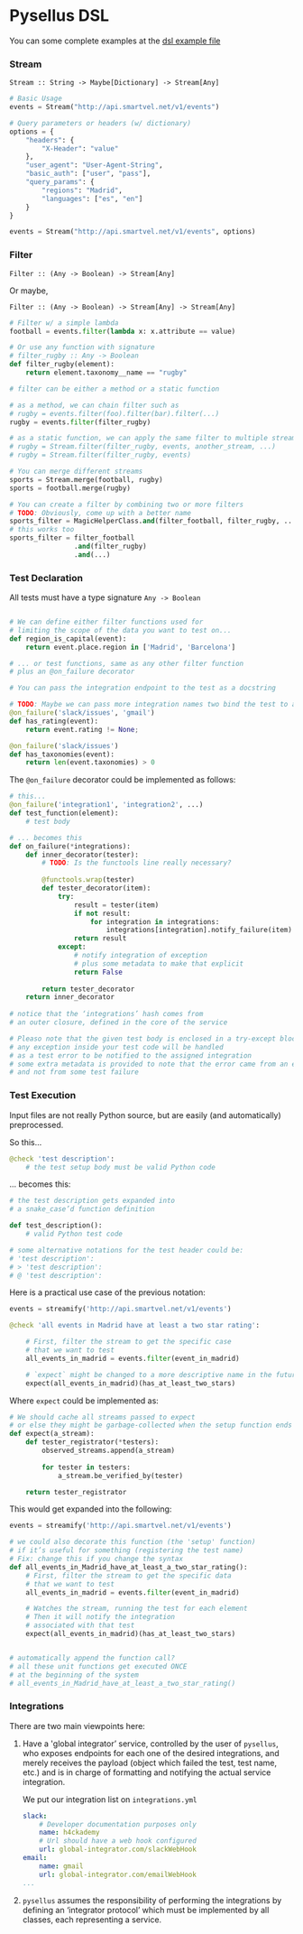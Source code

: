 # Pysellus DSL

You can some complete examples at the [dsl example file](dsl-examples.md)

### Stream

`Stream :: String -> Maybe[Dictionary] -> Stream[Any]`

```python
# Basic Usage
events = Stream("http://api.smartvel.net/v1/events")

# Query parameters or headers (w/ dictionary)
options = {
    "headers": {
        "X-Header": "value"
    },
    "user_agent": "User-Agent-String",
    "basic_auth": ["user", "pass"],
    "query_params": {
        "regions": "Madrid",
        "languages": ["es", "en"]
    }
}

events = Stream("http://api.smartvel.net/v1/events", options)
```

### Filter

`Filter :: (Any -> Boolean) -> Stream[Any]`

Or maybe,

`Filter :: (Any -> Boolean) -> Stream[Any] -> Stream[Any]`

```python
# Filter w/ a simple lambda
football = events.filter(lambda x: x.attribute == value)

# Or use any function with signature
# filter_rugby :: Any -> Boolean
def filter_rugby(element):
    return element.taxonomy__name == "rugby"

# filter can be either a method or a static function

# as a method, we can chain filter such as 
# rugby = events.filter(foo).filter(bar).filter(...)
rugby = events.filter(filter_rugby)

# as a static function, we can apply the same filter to multiple streams such as:
# rugby = Stream.filter(filter_rugby, events, another_stream, ...)
# rugby = Stream.filter(filter_rugby, events)

# You can merge different streams
sports = Stream.merge(football, rugby)
sports = football.merge(rugby)

# You can create a filter by combining two or more filters
# TODO: Obviously, come up with a better name
sports_filter = MagicHelperClass.and(filter_football, filter_rugby, ...)
# this works too
sports_filter = filter_football
                .and(filter_rugby)
                .and(...)
```

### Test Declaration

All tests must have a type signature `Any -> Boolean`


```python

# We can define either filter functions used for 
# limiting the scope of the data you want to test on...
def region_is_capital(event):
    return event.place.region in ['Madrid', 'Barcelona']

# ... or test functions, same as any other filter function
# plus an @on_failure decorator

# You can pass the integration endpoint to the test as a docstring

# TODO: Maybe we can pass more integration names two bind the test to all of them
@on_failure('slack/issues', 'gmail')
def has_rating(event):
    return event.rating != None;

@on_failure('slack/issues')
def has_taxonomies(event):
    return len(event.taxonomies) > 0
```

The `@on_failure` decorator could be implemented as follows:

```python
# this...
@on_failure('integration1', 'integration2', ...)
def test_function(element):
    # test body

# ... becomes this
def on_failure(*integrations):
    def inner_decorator(tester):
        # TODO: Is the functools line really necessary?
        
        @functools.wrap(tester)
        def tester_decorator(item):
            try:
                result = tester(item)
                if not result:
                    for integration in integrations:
                        integrations[integration].notify_failure(item)
                return result
            except:
                # notify integration of exception
                # plus some metadata to make that explicit
                return False
            
        return tester_decorator
    return inner_decorator
    
# notice that the ‘integrations’ hash comes from 
# an outer closure, defined in the core of the service

# Pleaso note that the given test body is enclosed in a try-except block
# any exception inside your test code will be handled
# as a test error to be notified to the assigned integration
# some extra metadata is provided to note that the error came from an exception
# and not from some test failure
```

### Test Execution

Input files are not really Python source, but are easily (and automatically) preprocessed.

So this...

```python
@check 'test description':
    # the test setup body must be valid Python code
```

... becomes this:

```python
# the test description gets expanded into 
# a snake_case’d function definition 

def test_description():
    # valid Python test code

# some alternative notations for the test header could be:
# 'test description':
# > 'test description':
# @ 'test description':
```

Here is a practical use case of the previous notation:

```python
events = streamify('http://api.smartvel.net/v1/events')

@check 'all events in Madrid have at least a two star rating':

    # First, filter the stream to get the specific case 
    # that we want to test
    all_events_in_madrid = events.filter(event_in_madrid)

    # `expect` might be changed to a more descriptive name in the future
    expect(all_events_in_madrid)(has_at_least_two_stars)
```

Where `expect` could be implemented as:

```python
# We should cache all streams passed to expect
# or else they might be garbage-collected when the setup function ends
def expect(a_stream):
    def tester_registrator(*testers):
        observed_streams.append(a_stream)
        
        for tester in testers:
            a_stream.be_verified_by(tester)

    return tester_registrator
```

This would get expanded into the following:

```python
events = streamify('http://api.smartvel.net/v1/events')

# we could also decorate this function (the 'setup' function)
# if it’s useful for something (registering the test name)
# Fix: change this if you change the syntax
def all_events_in_Madrid_have_at_least_a_two_star_rating():
    # First, filter the stream to get the specific data
    # that we want to test
    all_events_in_madrid = events.filter(event_in_madrid)

    # Watches the stream, running the test for each element
    # Then it will notify the integration
    # associated with that test
    expect(all_events_in_madrid)(has_at_least_two_stars)


# automatically append the function call?
# all these unit functions get executed ONCE 
# at the beginning of the system
# all_events_in_Madrid_have_at_least_a_two_star_rating()
```

### Integrations

There are two main viewpoints here:

1. Have a 'global integrator’ service, controlled by the user of `pysellus`, who exposes endpoints for each one of the desired integrations, and merely receives the payload (object which failed the test, test name, etc.) and is in charge of formatting and notifying the actual service integration.

	We put our integration list on `integrations.yml`

	```yaml
	slack:
	    # Developer documentation purposes only
	    name: h4ckademy
	    # Url should have a web hook configured
	    url: global-integrator.com/slackWebHook
	email:
	    name: gmail
	    url: global-integrator.com/emailWebHook
	...
	```

2. `pysellus` assumes the responsibility of performing the integrations by defining an ‘integrator protocol’ which must be implemented by all classes, each representing a service.


